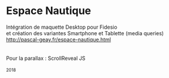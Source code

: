 # Espace Nautique
Intégration de maquette Desktop pour Fidesio<br/>
et création des variantes Smartphone et Tablette (media queries)<br/>
http://pascal-geay.fr/espace-nautique.html<br />
<br />
<br />
Pour la parallax : ScrollReveal JS<br />
<br />
<sub>2018</sub>
